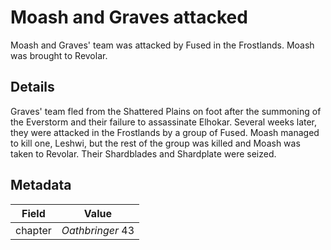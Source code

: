 # Moash and Graves attacked
Moash and Graves' team was attacked by Fused in the Frostlands. Moash was brought to Revolar.

## Details
Graves' team fled from the Shattered Plains on foot after the summoning of the Everstorm and their failure to assassinate Elhokar. Several weeks later, they were attacked in the Frostlands by a group of Fused. Moash managed to kill one, Leshwi, but the rest of the group was killed and Moash was taken to Revolar. Their Shardblades and Shardplate were seized.

## Metadata
| Field | Value |
| ----- | ----- |
| chapter | *Oathbringer* 43 |
